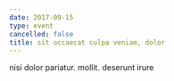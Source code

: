 ```yaml
---
date: 2017-09-15
type: event
cancelled: false
title: sit occaecat culpa veniam, dolor
---
```

nisi dolor pariatur. mollit. deserunt irure